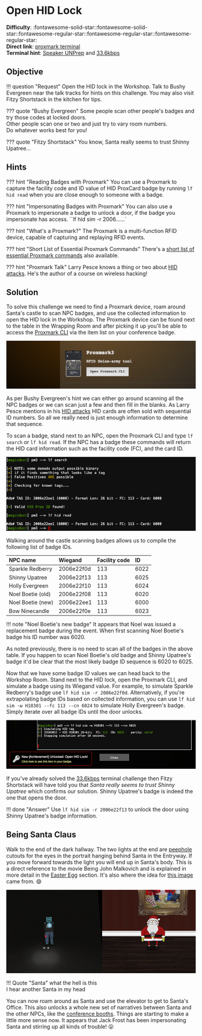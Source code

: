 # Open HID Lock

**Difficulty**: :fontawesome-solid-star::fontawesome-solid-star::fontawesome-regular-star::fontawesome-regular-star::fontawesome-regular-star:<br/>
**Direct link**: [proxmark terminal](https://docker2020.kringlecon.com/?challenge=proxmark&id=df38b481-ab8f-4ef4-b281-31ea6483eb95)<br/>
**Terminal hint**: [Speaker UNPrep](../hints/h5a.md) and [33.6kbps](../hints/h5b.md)


## Objective

!!! question "Request"
    Open the HID lock in the Workshop. Talk to Bushy Evergreen near the talk tracks for hints on this challenge. You may also visit Fitzy Shortstack in the kitchen for tips.

??? quote "Bushy Evergreen"
    Some people scan other people's badges and try those codes at locked doors.<br/>
    Other people scan one or two and just try to vary room numbers.<br/>
    Do whatever works best for you!

??? quote "Fitzy Shortstack"
    You know, Santa really seems to trust Shinny Upatree...


## Hints

??? hint "Reading Badges with Proxmark"
    You can use a Proxmark to capture the facility code and ID value of HID ProxCard badge by running `lf hid read` when you are close enough to someone with a badge.

??? hint "Impersonating Badges with Proxmark"
    You can also use a Proxmark to impersonate a badge to unlock a door, if the badge you impersonate has access. ``lf hid sim -r 2006......`

??? hint "What's a Proxmark?"
    The Proxmark is a multi-function RFID device, capable of capturing and replaying RFID events.

??? hint "Short List of Essential Proxmark Commands"
    There's a [short list of essential Proxmark commands](https://gist.github.com/joswr1ght/efdb669d2f3feb018a22650ddc01f5f2) also available.

??? hint "Proxmark Talk"
    Larry Pesce knows a thing or two about [HID attacks](https://www.youtube.com/watch?v=647U85Phxgo). He's the author of a course on wireless hacking!

## Solution

To solve this challenge we need to find a Proxmark device, roam around Santa's castle to scan NPC badges, and use the collected information to open the HID lock in the Workshop. The Proxmark device can be found next to the table in the Wrapping Room and after picking it up you'll be able to access the [Proxmark CLI](https://docker2020.kringlecon.com/?challenge=proxmark&id=df38b481-ab8f-4ef4-b281-31ea6483eb95) via the item list on your conference badge.

![Proxmark](../img/objectives/o5/proxmark.png)

As per Bushy Evergreen's hint we can either go around scanning all the NPC badges or we can scan just a few and then fill in the blanks. As Larry Pesce mentions in his [HID attacks](https://www.youtube.com/watch?v=647U85Phxgo) HID cards are often sold with sequential ID numbers. So all we really need is just enough information to determine that sequence.

To scan a badge, stand next to an NPC, open the Proxmark CLI and type `lf search` or `lf hid read`. If the NPC has a badge these commands will return the HID card information such as the facility code (FC), and the card ID. 

![Proxmark](../img/objectives/o5/search_scan.png)

Walking around the castle scanning badges allows us to compile the following list of badge IDs.

| NPC name          | Wiegand    | Facility code  | ID   |
| :-----------------| :--------- | :--------------| :--- |
| Sparkle Redberry  | 2006e22f0d | 113            | 6022 |
| Shinny Upatree    | 2006e22f13 | 113            | 6025 | 
| Holly Evergreen   | 2006e22f10 | 113            | 6024 | 
| Noel Boetie (old) | 2006e22f08 | 113            | 6020 |
| Noel Boetie (new) | 2006e22ee1 | 113            | 6000 |
| Bow Ninecandle    | 2006e22f0e | 113            | 6023 |

!!! note "Noel Boetie's new badge"
    It appears that Noel was issued a replacement badge during the event. When first scanning Noel Boetie's badge his ID number was 6020.

As noted previously, there is no need to scan all of the badges in the above table. If you happen to scan Noel Boetie's old badge and Shinny Upatree's badge it'd be clear that the most likely badge ID sequence is 6020 to 6025.

Now that we have some badge ID values we can head back to the Workshop Room. Stand next to the HID lock, open the Proxmark CLI, and simulate a badge using its Wiegand value. For example, to simulate Sparkle Redberry's badge use `lf hid sim -r 2006e22f0d`. Alternatively, if you're extrapolating badge IDs based on collected information, you can use `lf hid sim -w H10301 --fc 113 --cn 6024` to simulate Holly Evergreen's badge. Simply iterate over all badge IDs until the door unlocks.

![Proxmark](../img/objectives/o5/door_unlocked.png)

If you've already solved the [33.6kbps](../hints/h5b.md) terminal challenge then Fitzy Shortstack will have told you that *Santa really seems to trust Shinny Upatree* which confirms our solution. Shinny Upatree's badge is indeed the one that opens the door.

!!! done "Answer"
    Use `lf hid sim -r 2006e22f13` to unlock the door using Shinny Upatree's badge information.


## Being Santa Claus

Walk to the end of the dark hallway. The two lights at the end are [peephole](../easter_eggs.md#painting-peephole-trope) cutouts for the eyes in the portrait hanging behind Santa in the Entryway. If you move forward towards the light you will end up in Santa's body. This is a direct reference to the movie Being John Malkovich and is explained in more detail in the [Easter Egg](../easter_eggs.md#being-john-malkovich) section. It's also where the idea for [this image](../img/misc/being_santa_clause.png) came from. :smile:

![Being Santa Claus](../img/objectives/o5/being_santa_claus.png)

!!! Quote "Santa"
    what the hell is this<br/>
    I hear another Santa in my head

You can now roam around as Santa and use the elevator to get to Santa's Office. This also unlocks a whole new set of narratives between Santa and the other NPCs, like the [conference booths](../easter_eggs.md#santa-discounts). Things are starting to make a little more sense now. It appears that Jack Frost has been impersonating Santa and stirring up all kinds of trouble! :open_mouth:
